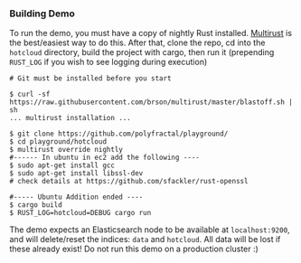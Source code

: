 
### Building Demo

To run the demo, you must have a copy of nightly Rust installed.  [Multirust](https://github.com/brson/multirust) is the
best/easiest way to do this.  After that, clone the repo, cd into the `hotcloud` directory,
build the project with cargo, then run it (prepending `RUST_LOG` if you wish to see logging
during execution)

```
# Git must be installed before you start

$ curl -sf https://raw.githubusercontent.com/brson/multirust/master/blastoff.sh | sh
... multirust installation ...

$ git clone https://github.com/polyfractal/playground/
$ cd playground/hotcloud
$ multirust override nightly
#------ In ubuntu in ec2 add the following ----
$ sudo apt-get install gcc
$ sudo apt-get install libssl-dev
# check details at https://github.com/sfackler/rust-openssl

#----- Ubuntu Addition ended ---- 
$ cargo build
$ RUST_LOG=hotcloud=DEBUG cargo run
```

The demo expects an Elasticsearch node to be available at `localhost:9200`, and will
delete/reset the indices: `data` and `hotcloud`.  All data will be lost if these already
exist!  Do not run this demo on a production cluster :)
